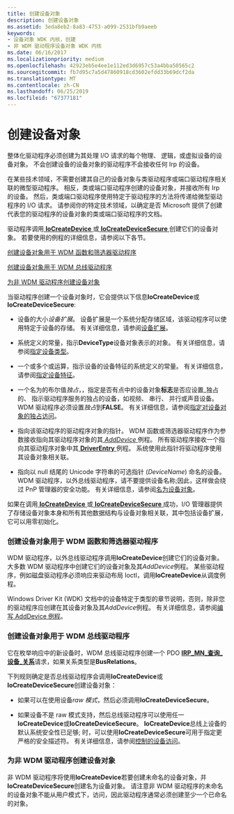 ```yaml
---
title: 创建设备对象
description: 创建设备对象
ms.assetid: 3eda8eb2-8a83-4753-a099-2531bfb9aeeb
keywords:
- 设备对象 WDK 内核，创建
- 非 WDM 驱动程序设备对象 WDK 内核
ms.date: 06/16/2017
ms.localizationpriority: medium
ms.openlocfilehash: 42923eb5e4ee1e112ed3d6957c53a4bba50565c2
ms.sourcegitcommit: fb7d95c7a5d47860918cd3602efdd33b69dcf2da
ms.translationtype: MT
ms.contentlocale: zh-CN
ms.lasthandoff: 06/25/2019
ms.locfileid: "67377181"
---
```

# <a name="creating-a-device-object"></a>创建设备对象





整体化驱动程序必须创建为其处理 I/O 请求的每个物理、 逻辑，或虚拟设备的设备对象。 不会创建设备的设备对象的驱动程序不会接收任何 Irp 的设备。

在某些技术领域，不需要创建其自己的设备对象与类驱动程序或端口驱动程序相关联的微型驱动程序。 相反，类或端口驱动程序创建的设备对象，并接收所有 Irp 的设备。 然后，类或端口驱动程序使用特定于驱动程序的方法将传递给微型驱动程序的 I/O 请求。 请参阅你的特定技术领域，以确定是否 Microsoft 提供了创建代表您的驱动程序的设备对象的类或端口驱动程序的文档。

驱动程序调用[ **IoCreateDevice** ](https://docs.microsoft.com/windows-hardware/drivers/ddi/content/wdm/nf-wdm-iocreatedevice)或[ **IoCreateDeviceSecure** ](https://docs.microsoft.com/windows-hardware/drivers/ddi/content/wdmsec/nf-wdmsec-wdmlibiocreatedevicesecure)创建它们的设备对象。 若要使用的例程的详细信息，请参阅以下各节。

[创建设备对象用于 WDM 函数和筛选器驱动程序](#creating-device-objects-for-wdm-function-and-filter-drivers)

[创建设备对象用于 WDM 总线驱动程序](#creating-device-objects-for-wdm-bus-drivers)

[为非 WDM 驱动程序创建设备对象](#creating-device-objects-for-non-wdm-drivers)

当驱动程序创建一个设备对象时，它会提供以下信息**IoCreateDevice**或**IoCreateDeviceSecure**:

-   设备的大小*设备扩展*。 设备扩展是一个系统分配存储区域，该驱动程序可以使用特定于设备的存储。 有关详细信息，请参阅[设备扩展](device-extensions.md)。

-   系统定义的常量，指示**DeviceType**设备对象表示的对象。 有关详细信息，请参阅[指定设备类型](specifying-device-types.md)。

-   一个或多个或运算，指示设备的设备特征的系统定义的常量。 有关详细信息，请参阅[指定设备特征](specifying-device-characteristics.md)。

-   一个名为的布尔值*独占*，，指定是否有点中的设备对象**标志**是否应设置\_独占的、 指示驱动程序服务的独占的设备，如视频、 串行、 并行或声音设备。 WDM 驱动程序必须设置*独占*到**FALSE**。 有关详细信息，请参阅[指定对设备对象的独占访问](specifying-exclusive-access-to-device-objects.md)。

-   指向该驱动程序的驱动程序对象的指针。 WDM 函数或筛选器驱动程序作为参数接收指向其驱动程序对象的其[ *AddDevice* ](https://docs.microsoft.com/windows-hardware/drivers/ddi/content/wdm/nc-wdm-driver_add_device)例程。 所有驱动程序接收一个指向其驱动程序对象中其[ **DriverEntry** ](https://docs.microsoft.com/windows-hardware/drivers/ddi/content/wdm/nc-wdm-driver_initialize)例程。 系统使用此指针将驱动程序使用其设备对象相关联。

-   指向以 null 结尾的 Unicode 字符串的可选指针 (*DeviceName*) 命名的设备。 WDM 驱动程序，以外总线驱动程序，请不要提供设备名称;因此，这样做会绕过 PnP 管理器的安全功能。 有关详细信息，请参阅[名为设备对象](named-device-objects.md)。

如果在调用[ **IoCreateDevice** ](https://docs.microsoft.com/windows-hardware/drivers/ddi/content/wdm/nf-wdm-iocreatedevice)或[ **IoCreateDeviceSecure** ](https://docs.microsoft.com/windows-hardware/drivers/ddi/content/wdmsec/nf-wdmsec-wdmlibiocreatedevicesecure)成功，I/O 管理器提供了存储设备对象本身和所有其他数据结构与设备对象相关联，其中包括设备扩展，它可以用零初始化。

### <a name="creating-device-objects-for-wdm-function-and-filter-drivers"></a>创建设备对象用于 WDM 函数和筛选器驱动程序

WDM 驱动程序，以外总线驱动程序调用**IoCreateDevice**创建它们的设备对象。 大多数 WDM 驱动程序中创建它们的设备对象及其*AddDevice*例程。 某些驱动程序，例如磁盘驱动程序必须响应来驱动布局 Ioctl，调用**IoCreateDevice**从调度例程。

Windows Driver Kit (WDK) 文档中的设备特定于类型的章节说明，否则，除非您的驱动程序应创建在其设备对象及其*AddDevice*例程。 有关详细信息，请参阅[编写 AddDevice 例程](writing-an-adddevice-routine.md)。

### <a name="creating-device-objects-for-wdm-bus-drivers"></a>创建设备对象用于 WDM 总线驱动程序

它在枚举响应中的新设备时，WDM 总线驱动程序创建一个 PDO [ **IRP\_MN\_查询\_设备\_关系**](https://docs.microsoft.com/windows-hardware/drivers/kernel/irp-mn-query-device-relations)请求，如果关系类型是**BusRelations**。

下列规则确定是否总线驱动程序会调用**IoCreateDevice**或**IoCreateDeviceSecure**创建设备对象：

-   如果可以在使用设备*raw 模式*，然后必须调用**IoCreateDeviceSecure**。

-   如果设备不是 raw 模式支持，然后总线驱动程序可以使用任一**IoCreateDevice**或**IoCreateDeviceSecure**。 **IoCreateDevice**总线上设备的默认系统安全性已足够; 时，可以使用**IoCreateDeviceSecure**可用于指定更严格的安全描述符。 有关详细信息，请参阅[控制的设备访问](controlling-device-access.md)。

### <a name="creating-device-objects-for-non-wdm-drivers"></a>为非 WDM 驱动程序创建设备对象

非 WDM 驱动程序将使用**IoCreateDevice**若要创建未命名的设备对象，并**IoCreateDeviceSecure**创建名为设备对象。 请注意非 WDM 驱动程序的未命名的设备对象不能从用户模式下，访问，因此驱动程序通常必须创建至少一个已命名的对象。

 

 




